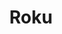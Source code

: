 ---
blog: https://blog.roku.com/index
facebook: https://www.facebook.com/roku
github: rokudev
logohandle: roku
sort: roku
title: Roku
twitter: rokuplayer
website: https://www.roku.com/
wikipedia: https://en.wikipedia.org/wiki/Roku,_Inc.
---